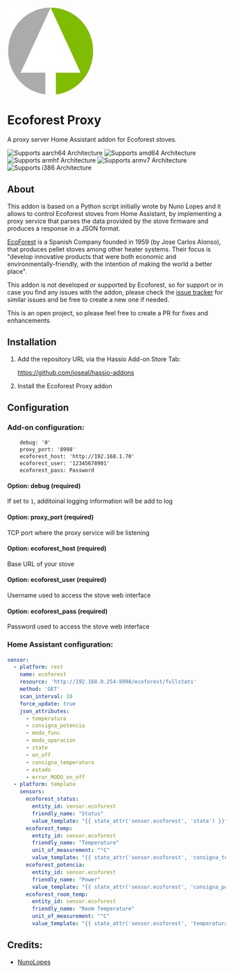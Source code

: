 ![Logo][logo]

# Ecoforest Proxy
A proxy server Home Assistant addon for Ecoforest stoves.

![Supports aarch64 Architecture][aarch64-shield] ![Supports amd64 Architecture][amd64-shield] ![Supports armhf Architecture][armhf-shield] ![Supports armv7 Architecture][armv7-shield] ![Supports i386 Architecture][i386-shield]

## About
This addon is based on a Python script initially wrote by Nuno Lopes and it allows to control Ecoforest stoves from Home Assistant, by implementing a proxy service that parses the data provided by the stove firmware and produces a response in a JSON format.

[EcoForest][ecoforest] is a Spanish Company founded in 1959 (by Jose Carlos Alonso), that produces pellet stoves among other heater systems. Their focus is "develop innovative products that were both economic and environmentally-friendly, with the intention of making the world a better place".

This addon is not developed or supported by Ecoforest, so for support or in case you find any issues with the addon, please check the [issue tracker][issue] for similar issues and be free to create a new one if needed.

This is an open project, so please feel free to create a PR for fixes and enhancements.

## Installation
1. Add the repository URL via the Hassio Add-on Store Tab:

   https://github.com/joseal/hassio-addons

2. Install the Ecoforest Proxy addon

## Configuration

### Add-on configuration:

        debug: '0'
        proxy_port: '8998'
        ecoforest_host: 'http://192.168.1.70'
        ecoforest_user: '12345678901'
        ecoforest_pass: Password

#### Option: debug (required)

If set to `1`, additoinal logging information will be add to log 

#### Option: proxy_port (required)

TCP port where the proxy service will be listening 

#### Option: ecoforest_host (required)

Base URL of your stove

#### Option: ecoforest_user (required)

Username used to access the stove web interface

#### Option: ecoforest_pass (required)

Password used to access the stove web interface


### Home Assistant configuration:

```yaml
sensor:
  - platform: rest
    name: ecoforest
    resource: 'http://192.168.0.254:8998/ecoforest/fullstats'
    method: 'GET'
    scan_interval: 10
    force_update: true
    json_attributes:
      - temperatura
      - consigna_potencia
      - modo_func
      - modo_operacion
      - state
      - on_off
      - consigna_temperatura
      - estado
      - error_MODO_on_off
  - platform: template
    sensors:
      ecoforest_status:
        entity_id: sensor.ecoforest
        friendly_name: "Status"
        value_template: "{{ state_attr('sensor.ecoforest', 'state') }}"
      ecoforest_temp:
        entity_id: sensor.ecoforest
        friendly_name: "Temperature"
        unit_of_measurement: "°C"
        value_template: "{{ state_attr('sensor.ecoforest', 'consigna_temperatura') }}"
      ecoforest_potencia:
        entity_id: sensor.ecoforest
        friendly_name: "Power"
        value_template: "{{ state_attr('sensor.ecoforest', 'consigna_potencia') }}"
      ecoforest_room_temp:
        entity_id: sensor.ecoforest
        friendly_name: "Room Temperature"
        unit_of_measurement: "°C"
        value_template: "{{ state_attr('sensor.ecoforest', 'temperatura') }}"
```
## Credits:

- [NunoLopes][nuno]

[logo]: https://github.com/joseal/hassio-addons/raw/master/ecoforest-proxy/icon.png
[aarch64-shield]: https://img.shields.io/badge/aarch64-yes-green.svg
[amd64-shield]: https://img.shields.io/badge/amd64-yes-green.svg
[armhf-shield]: https://img.shields.io/badge/armhf-yes-green.svg
[armv7-shield]: https://img.shields.io/badge/armv7-yes-green.svg
[i386-shield]: https://img.shields.io/badge/i386-yes-green.svg
[issue]: https://github.com/home-assistant/hassio-addons/issues
[ecoforest]: https://ecoforest.com/en
[nuno]: https://github.com/nunolopes/ecoforest-proxy

[i386-shield]: https://img.shields.io/badge/i386-yes-green.svg
